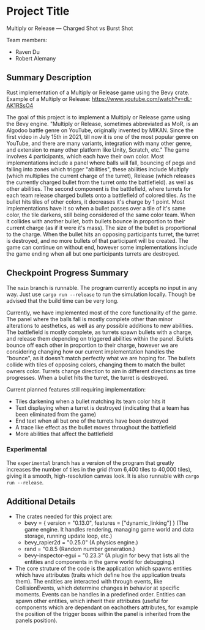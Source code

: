 # Project Title
Multiply or Release — Charged Shot vs Burst Shot

Team members:

- Raven Du
- Robert Alemany

## Summary Description

Rust implementation of a Multiply or Release game using the Bevy crate. Example of a Multiply or Release: https://www.youtube.com/watch?v=dL-AK1RSsO4

The goal of this project is to implement a Multiply or Release game using the Bevy engine. 
"Multiply or Release, sometimes abbreviated as MoR, is an Algodoo battle genre on YouTube, originally invented by MIKAN. Since the first video in July 15th in 2021, till now it is one of the most popular genre on YouTube, and there are many variants, integration with many other genre, and extension to many other platform like Unity, Scratch, etc."
The game involves 4 participants, which each have their own color. Most implementations include a panel where balls will fall, bouncing of pegs and falling into zones which trigger "abilities", these abilities include Multiply (which multiplies the current charge of the turret), Release (which releases the currently charged bullet from the turret onto the battlefield). as well as other abilities. The second component is the battlefield, where turrets for each team release charged bullets onto a battlefield of colored tiles. As the bullet hits tiles of other colors, it decreases it's charge by 1 point. Most implementations have it so when a bullet passes over a tile of it's same color, the tile darkens, still being considered of the same color team. When it collides with another bullet, both bullets bounce in proportion to their current charge (as if it were it's mass). The size of the bullet is proportional to the charge. When the bullet hits an opposing participants turret, the turret is destroyed, and no more bullets of that participant will be created. The game can continue on without end, however some implementations include the game ending when all but one participants turrets are destroyed.

## Checkpoint Progress Summary

The `main` branch is runnable. The program currently accepts no input in any way. Just use `cargo run --release` to run the simulation locally. Though be advised that the build time can be very long.

Currently, we have implemented most of the core functionality of the game. The panel where the balls fall is mostly complete other than minor alterations to aesthetics, as well as any possible additions to new abilities. The battlefield is mostly complete, as turrets spawn bullets with a charge, and release them depending on triggered abilities within the panel. Bullets bounce off each other in proportion to their charge, however we are considering changing how our current implementation handles the "bounce", as it doesn't match perfectly what we are hoping for. The bullets collide with tiles of opposing colors, changing them to match the bullet owners color. Turrets change direction to aim in different directions as time progresses. When a bullet hits the turret, the turret is destroyed.

Current planned features still requiring implementation:
- Tiles darkening when a bullet matching its team color hits it
- Text displaying when a turret is destroyed (indicating that a team has been eliminated from the game)
- End text when all but one of the turrets have been destroyed
- A trace like effect as the bullet moves throughout the battlefield 
- More abilities that affect the battlefield

### Experimental

The `experimental` branch has a version of the program that greatly increases the number of tiles in the grid (from 6,400 tiles to 40,000 tiles), giving it a smooth, high-resolution canvas look. It is also runnable with `cargo run --release`.

## Additional Details

- The crates needed for this project are:
  - bevy = { version = "0.13.0", features = ["dynamic_linking"] } (The game engine. It handles rendering, managing game world and data storage, running update loop, etc.)
  - bevy_rapier2d = "0.25.0" (A physics engine.)
  - rand = "0.8.5 (Random number generation.)
  - bevy-inspector-egui = "0.23.3" (A plugin for bevy that lists all the entities and components in the game world for debugging.)
- The core struture of the code is the application which spawns entities which have attributes (traits which define hoe the application treats them). The entities are interacted with through events, like CollisionEvents, which determine changes in behavior at specific moments. Events can be handles in a predefined order. Entities can spawn other entities, which inherit their attributes (useful for components which are dependant on eachothers attributes, for example the position of the trigger boxes within the panel is inherited from the panels position).
